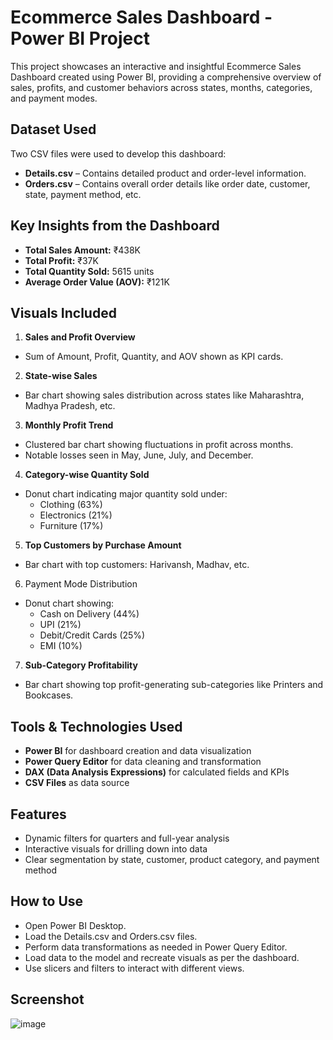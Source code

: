 # Ecommerce Sales Dashboard - Power BI Project

This project showcases an interactive and insightful Ecommerce Sales Dashboard created using Power BI, providing a comprehensive overview of sales, profits, and customer behaviors across states, months, categories, and payment modes.

## Dataset Used
Two CSV files were used to develop this dashboard:
- **Details.csv** – Contains detailed product and order-level information.
- **Orders.csv** – Contains overall order details like order date, customer, state, payment method, etc.

## Key Insights from the Dashboard
- **Total Sales Amount:** ₹438K
- **Total Profit:** ₹37K
- **Total Quantity Sold:** 5615 units
- **Average Order Value (AOV):** ₹121K

## Visuals Included
1. **Sales and Profit Overview**
  - Sum of Amount, Profit, Quantity, and AOV shown as KPI cards.

2. **State-wise Sales**
  - Bar chart showing sales distribution across states like Maharashtra, Madhya Pradesh, etc.

3. **Monthly Profit Trend**
  - Clustered bar chart showing fluctuations in profit across months.
  - Notable losses seen in May, June, July, and December.

4. **Category-wise Quantity Sold**
  - Donut chart indicating major quantity sold under:
    - Clothing (63%)
    - Electronics (21%)
    - Furniture (17%)

5. **Top Customers by Purchase Amount**
  - Bar chart with top customers: Harivansh, Madhav, etc.

6. Payment Mode Distribution
  - Donut chart showing:
    - Cash on Delivery (44%)
    - UPI (21%)
    - Debit/Credit Cards (25%)
    - EMI (10%)

7. **Sub-Category Profitability**
  - Bar chart showing top profit-generating sub-categories like Printers and Bookcases.

## Tools & Technologies Used
- **Power BI** for dashboard creation and data visualization
- **Power Query Editor** for data cleaning and transformation
- **DAX (Data Analysis Expressions)** for calculated fields and KPIs
- **CSV Files** as data source

## Features
- Dynamic filters for quarters and full-year analysis
- Interactive visuals for drilling down into data
- Clear segmentation by state, customer, product category, and payment method

## How to Use
- Open Power BI Desktop.
- Load the Details.csv and Orders.csv files.
- Perform data transformations as needed in Power Query Editor.
- Load data to the model and recreate visuals as per the dashboard.
- Use slicers and filters to interact with different views.

## Screenshot
![image](https://github.com/user-attachments/assets/3e12d2c4-c4d8-4aa2-90f5-1909f051b445)
